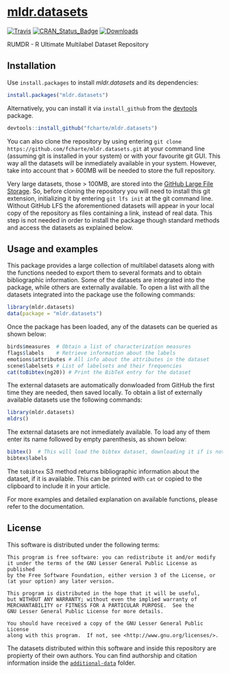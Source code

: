 [mldr.datasets](https://fcharte.github.io/mldr.datasets)
====

[![Travis](https://img.shields.io/travis/fcharte/mldr.datasets/master.svg)](https://travis-ci.org/fcharte/mldr.datasets/)
[![CRAN_Status_Badge](http://www.r-pkg.org/badges/version/mldr.datasets)](http://cran.r-project.org/web/packages/mldr.datasets)
[![Downloads](http://cranlogs.r-pkg.org/badges/mldr.datasets)](http://cran.rstudio.com/web/packages/mldr.datasets/index.html)

RUMDR - R Ultimate Multilabel Dataset Repository

## Installation

Use `install.packages` to install *mldr.datasets* and its dependencies:

```R
install.packages("mldr.datasets")
```

Alternatively, you can install it via `install_github` from the
[devtools](https://github.com/hadley/devtools) package.

```R
devtools::install_github("fcharte/mldr.datasets")
```

You can also clone the repository by using entering `git clone https://github.com/fcharte/mldr.datasets.git` at your command line (assuming git is installed in your system) or with your favourite git GUI. This way all the datasets will be inmediately available in your system. However, take into account that > 600MB will be needed to store the full repository.

Very large datasets, those > 100MB, are stored into the [GitHub Large File Storage](https://git-lfs.github.com/). So, before cloning the repository you will need to install this git extension, initializing it by entering `git lfs init` at the git command line. Without GitHub LFS the aforementioned datasets will appear in your local copy of the repository as files containing a link, instead of real data. This step is not needed in order to install the package though standard methods and access the datasets as explained below.

## Usage and examples

This package provides a large collection of multilabel datasets along with the functions needed to export them to several formats and to obtain bibliographic information. Some of the datasets are integrated into the package, while others are externally available.
To open a list with all the datasets integrated into the package use the following commands:

```R
library(mldr.datasets)
data(package = "mldr.datasets")
```
Once the package has been loaded, any of the datasets can be queried as shown below:

```R
birds$measures  # Obtain a list of characterization measures
flags$labels    # Retrieve information about the labels
emotions$attributes # All info about the attributes in the dataset
scene$labelsets # List of labelsets and their frequencies
cat(toBibtex(ng20)) # Print the BibTeX entry for the dataset
```
The external datasets are automatically donwloaded from GitHub the first time they are needed, then saved locally. To obtain a list of
externally available datasets use the following commands:

```R
library(mldr.datasets)
mldrs()
```

The external datasets are not inmediately available. To load any of them enter its name followed by empty parenthesis, as shown below:

```R
bibtex()  # This will load the bibtex dataset, downloading it if is not locally available
bibtex$labels
```
The `toBibtex` S3 method returns bibliographic information about the dataset, if it is available. This can be printed with `cat` or copied to the clipboard to include it in your article.


For more examples and detailed explanation on available functions, please refer to the documentation.

## License

This software is distributed under the following terms:

    This program is free software: you can redistribute it and/or modify
    it under the terms of the GNU Lesser General Public License as published
    by the Free Software Foundation, either version 3 of the License, or
    (at your option) any later version.

    This program is distributed in the hope that it will be useful,
    but WITHOUT ANY WARRANTY; without even the implied warranty of
    MERCHANTABILITY or FITNESS FOR A PARTICULAR PURPOSE.  See the
    GNU Lesser General Public License for more details.

    You should have received a copy of the GNU Lesser General Public License
    along with this program.  If not, see <http://www.gnu.org/licenses/>.

The datasets distributed within this software and inside this repository are propierty of their own authors. You can find authorship and citation information inside the [`additional-data`](https://github.com/fcharte/mldr.datasets/tree/master/additional-data) folder.
